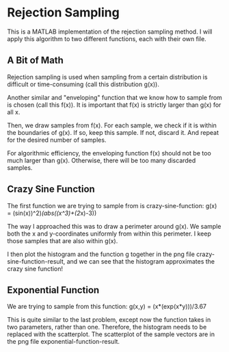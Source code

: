 # Rejection Sampling

This is a MATLAB implementation of the rejection sampling method. I will apply this algorithm to two different functions, each with their own file.

## A Bit of Math

Rejection sampling is used when sampling from a certain distribution is difficult or time-consuming (call this distribution g(x)). 

Another similar and "enveloping" function that we know how to sample from is chosen (call this f(x)). It is important that f(x) is strictly larger than g(x) for all x.

Then, we draw samples from f(x). For each sample, we check if it is within the boundaries of g(x). If so, keep this sample. If not, discard it. And repeat for the desired number of samples.

For algorithmic efficiency, the enveloping function f(x) should not be too much larger than g(x). Otherwise, there will be too many discarded samples.

## Crazy Sine Function

The first function we are trying to sample from is crazy-sine-function: g(x) = (sin(x))^2)*(abs((x^3)+(2*x)-3))

The way I approached this was to draw a perimeter around g(x). We sample both the x and y-coordinates uniformly from within this perimeter. I keep those samples that are also within g(x).

I then plot the histogram and the function g together in the png file crazy-sine-function-result, and we can see that the histogram approximates the crazy sine function! 

## Exponential Function

We are trying to sample from this function: g(x,y) = (x*(exp(x*y)))/3.67

This is quite similar to the last problem, except now the function takes in two parameters, rather than one. Therefore, the histogram needs to be replaced with the scatterplot. The scatterplot of the sample vectors are in the png file exponential-function-result.
